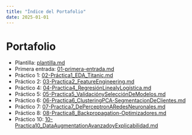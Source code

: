```yaml
---
title: "Índice del Portafolio"
date: 2025-01-01
---
```


# Portafolio



- Plantilla: [plantilla.md](plantilla.md)
- Primera entrada: [01-primera-entrada.md](01-primera-entrada.md)
- Práctico 1: [02-Práctica1_EDA_Titanic.md](02-Práctica1_EDA_Titanic.md)
- Práctico 2: [03-Practica2_FeatureEngineering.md](03-Practica2_FeatureEngineering.md)
- Práctico 4: [04-Practica4_RegresiónLinealyLogística.md](04-Practica4_RegresionLinealyLogistica.md)
- Práctico 5: [05-Practica5_ValidaciónySelecciónDeModelos.md](05-Practica5_ValidaciónySelecciónDeModelos.md)
- Práctico 6: [06-Practica6_ClusteringPCA-SegmentacionDeClientes.md](06-Practica6_ClusteringPCA-SegmentacionDeClientes.md)
- Práctico 7: [07-Practica7_DePerceptronARedesNeuronales.md](07-Practica7_DePerceptronARedesNeuronales.md)
- Práctico 8: [08-Practica8_Backpropagation-Optimizadores.md](08-Practica8_Backpropagation-Optimizadores.md)
- Práctico 10: [10-Practica10_DataAugmentationAvanzadoyExplicabilidad.md](10-Practica10_DataAugmentationAvanzadoyExplicabilidad.md)

